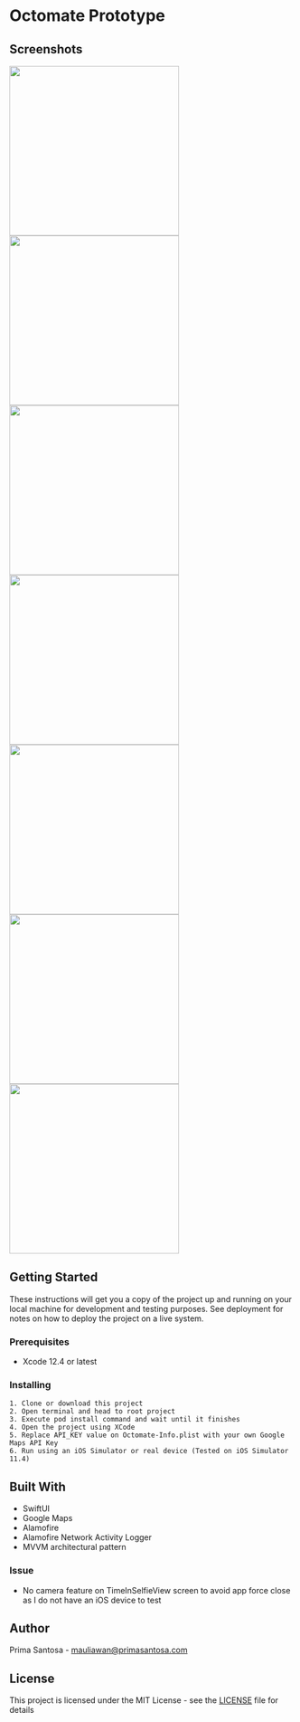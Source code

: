 # Octomate Prototype

## Screenshots

<p float="left">
  <img src="screenshots/Login.png" width="300" />
  <img src="screenshots/Profile.png" width="300" /> 
  <img src="screenshots/NavDrawer.png" width="300" />
  <img src="screenshots/TimeInSelfie.png" width="300" />
  <img src="screenshots/TimeInLocation.png" width="300" />
  <img src="screenshots/TimeInSuccess.png" width="300" />
  <img src="screenshots/Timesheet.png" width="300" />
</p>

## Getting Started

These instructions will get you a copy of the project up and running on your local machine for development and testing purposes. See deployment for notes on how to deploy the project on a live system.

### Prerequisites

* Xcode 12.4 or latest

### Installing

```
1. Clone or download this project
2. Open terminal and head to root project
3. Execute pod install command and wait until it finishes
4. Open the project using XCode
5. Replace API_KEY value on Octomate-Info.plist with your own Google Maps API Key
6. Run using an iOS Simulator or real device (Tested on iOS Simulator 11.4)
```

## Built With

* SwiftUI
* Google Maps
* Alamofire
* Alamofire Network Activity Logger
* MVVM architectural pattern

### Issue

* No camera feature on TimeInSelfieView screen to avoid app force close as I do not have an iOS device to test

## Author

Prima Santosa - mauliawan@primasantosa.com

## License
This project is licensed under the MIT License - see the [LICENSE](LICENSE) file for details
